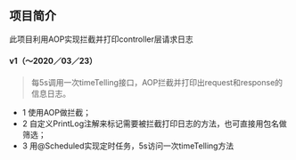 ## 项目简介

此项目利用AOP实现拦截并打印controller层请求日志
#### v1（～2020／03／23）

>每5s调用一次timeTelling接口，AOP拦截并打印出request和response的信息日志。

+ 1 使用AOP做拦截；
+ 2 自定义PrintLog注解来标记需要被拦截打印日志的方法，也可直接用包名做筛选；
+ 3 用@Scheduled实现定时任务，5s访问一次timeTelling方法



